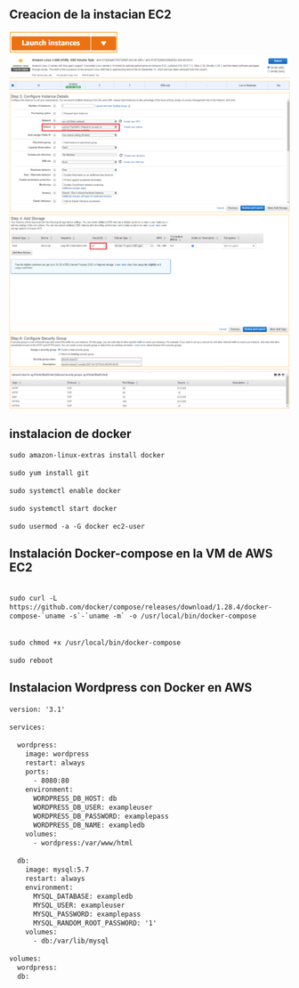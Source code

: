 
## Creacion de la instacian EC2

![MON1](../img/mon1.PNG)
![MON2](../img/mon2.PNG)
![MON3](../img/mon3.PNG)
![MON4](../img/mon4.PNG)
![MON5](../img/mon5.PNG)
![MON6](../img/mon6.PNG)
![MON7](../img/mon7.PNG)









## instalacion de docker

```
sudo amazon-linux-extras install docker 

sudo yum install git 

sudo systemctl enable docker 

sudo systemctl start docker 

sudo usermod -a -G docker ec2-user 

```

## Instalación Docker-compose en la VM de AWS EC2

```

sudo curl -L https://github.com/docker/compose/releases/download/1.28.4/docker-compose-`uname -s`-`uname -m` -o /usr/local/bin/docker-compose


sudo chmod +x /usr/local/bin/docker-compose

sudo reboot

```

## Instalacion Wordpress con Docker en AWS

```
version: '3.1'

services:

  wordpress:
    image: wordpress
    restart: always
    ports:
      - 8080:80
    environment:
      WORDPRESS_DB_HOST: db
      WORDPRESS_DB_USER: exampleuser
      WORDPRESS_DB_PASSWORD: examplepass
      WORDPRESS_DB_NAME: exampledb
    volumes:
      - wordpress:/var/www/html

  db:
    image: mysql:5.7
    restart: always
    environment:
      MYSQL_DATABASE: exampledb
      MYSQL_USER: exampleuser
      MYSQL_PASSWORD: examplepass
      MYSQL_RANDOM_ROOT_PASSWORD: '1'
    volumes:
      - db:/var/lib/mysql

volumes:
  wordpress:
  db:

```